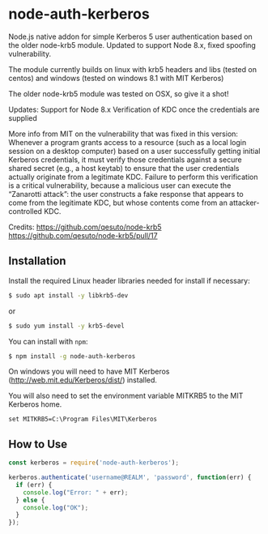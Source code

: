 # node-auth-kerberos
Node.js native addon for simple Kerberos 5 user authentication based on the older node-krb5 module. Updated to support Node 8.x, fixed spoofing vulnerability.

The module currently builds on linux with krb5 headers and libs (tested on centos) and windows (tested on windows 8.1 with MIT Kerberos)

The older node-krb5 module was tested on OSX, so give it a shot!

Updates:
Support for Node 8.x 
Verification of KDC once the credentials are supplied

More info from MIT on the vulnerability that was fixed in this version:
Whenever a program grants access to a resource (such as a local login session on a desktop computer) based on a user successfully getting initial Kerberos credentials, it must verify those credentials against a secure shared secret (e.g., a host keytab) to ensure that the user credentials actually originate from a legitimate KDC. Failure to perform this verification is a critical vulnerability, because a malicious user can execute the “Zanarotti attack”: the user constructs a fake response that appears to come from the legitimate KDC, but whose contents come from an attacker-controlled KDC.

Credits:
https://github.com/qesuto/node-krb5
https://github.com/qesuto/node-krb5/pull/17



Installation
------------

Install the required Linux header libraries needed for install if necessary:
``` bash
$ sudo apt install -y libkrb5-dev 
```
or
``` bash
$ sudo yum install -y krb5-devel
```

You can install with `npm`:

``` bash
$ npm install -g node-auth-kerberos
```

On windows you will need to have MIT Kerberos (http://web.mit.edu/Kerberos/dist/) installed.

You will also need to set the environment variable MITKRB5 to the MIT Kerberos home. 

```
set MITKRB5=C:\Program Files\MIT\Kerberos
```

How to Use
----------

``` js
const kerberos = require('node-auth-kerberos');

kerberos.authenticate('username@REALM', 'password', function(err) {
  if (err) {
    console.log("Error: " + err);
  } else {
    console.log("OK");
  }
});
```
